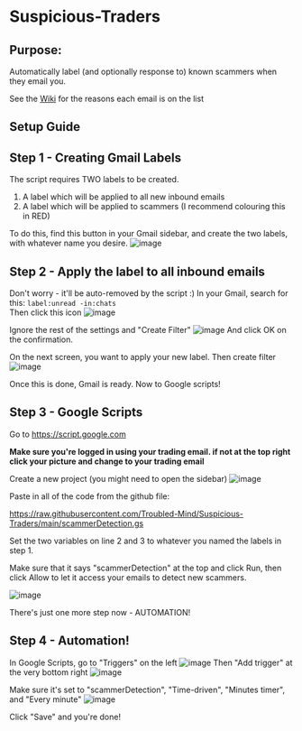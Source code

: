# Suspicious-Traders

## Purpose: 
Automatically label (and optionally response to) known scammers when they email you.

See the [Wiki](https://github.com/Troubled-Mind/Suspicious-Traders/wiki) for the reasons each email is on the list    

## Setup Guide

## Step 1 - Creating Gmail Labels
The script requires TWO labels to be created.
1. A label which will be applied to all new inbound emails 
2. A label which will be applied to scammers (I recommend colouring this in RED)

To do this, find this button in your Gmail sidebar, and create the two labels, with whatever name you desire.
![image](https://user-images.githubusercontent.com/102833637/161351269-e3fdfecf-a5ca-45c5-a3ab-7d2a89d3d317.png)

## Step 2 - Apply the label to all inbound emails
Don't worry - it'll be auto-removed by the script :) 
In your Gmail, search for this:
`label:unread -in:chats `    
Then click this icon 
![image](https://user-images.githubusercontent.com/102833637/161351398-e9d2a428-4277-40dd-a0dd-004350a6b5e8.png)

Ignore the rest of the settings and "Create Filter"
![image](https://user-images.githubusercontent.com/102833637/161351423-eec38130-12a2-4540-b86e-3bbb6ed912b8.png)
And click OK on the confirmation.

On the next screen, you want to apply your new label.
Then create filter
![image](https://user-images.githubusercontent.com/102833637/161351463-a6c94da1-6dee-4c7a-a722-599330504c53.png)


Once this is done, Gmail is ready. Now to Google scripts!

## Step 3 - Google Scripts
Go to https://script.google.com

**Make sure you're logged in using your trading email. if not at the top right click your picture and change to your trading email**

Create a new project (you might need to open the sidebar)
![image](https://user-images.githubusercontent.com/102833637/161351610-0a9f223f-71c5-446a-bd32-556035a75171.png)

Paste in all of the code from the github file:

https://raw.githubusercontent.com/Troubled-Mind/Suspicious-Traders/main/scammerDetection.gs

Set the two variables on line 2 and 3 to whatever you named the labels in step 1.

Make sure that it says "scammerDetection" at the top and click Run, then click Allow to let it access your emails to detect new scammers.

![image](https://user-images.githubusercontent.com/102833637/161351769-83a4f619-861a-4878-add8-9a7459707b14.png)

There's just one more step now - AUTOMATION!

## Step 4 - Automation!
In Google Scripts, go to "Triggers" on the left
![image](https://user-images.githubusercontent.com/102833637/161351968-17dafa3d-d688-464b-9ed1-2f3bf17b4131.png)
Then "Add trigger" at the very bottom right
![image](https://user-images.githubusercontent.com/102833637/161351990-baca61c2-8906-42ce-bf03-5932024b69dd.png)


Make sure it's set to "scammerDetection", "Time-driven", "Minutes timer", and "Every minute"
![image](https://user-images.githubusercontent.com/102833637/161352012-448fdcb8-23e3-4462-9239-b0e19427a5fa.png)


Click "Save" and you're done!
